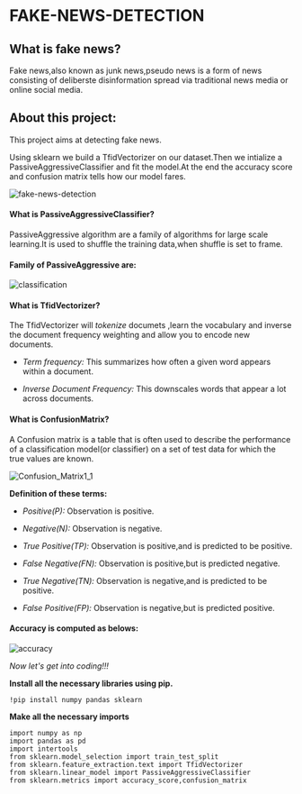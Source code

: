 # FAKE-NEWS-DETECTION

## What is fake news?
 Fake news,also known as junk news,pseudo news is a form of news consisting of deliberste disinformation spread via traditional news media or online social media.
 
## About this project:
 This project aims at detecting fake news.
 
 Using sklearn  we build a TfidVectorizer on our dataset.Then we intialize a PassiveAggressiveClassifier and fit the model.At the end the accuracy score and confusion matrix tells
 how our model fares.
 
 ![fake-news-detection](https://user-images.githubusercontent.com/67892708/87383431-d8c91d00-c5b6-11ea-9d07-e47afe96f7f3.jpg)
 
#### **What is PassiveAggressiveClassifier?**
 
  PassiveAggressive algorithm are a family of algorithms for large scale learning.It is used to shuffle the training data,when shuffle is set to frame.
   
#### **Family of PassiveAggressive are:**
 
 ![classification](https://user-images.githubusercontent.com/67892708/87384293-00b98000-c5b9-11ea-9593-92f67fd2d651.png)
 
#### **What is TfidVectorizer?**
 
  The TfidVectorizer will *tokenize* documets ,learn the vocabulary and inverse the document frequency weighting and allow you to encode new documents.
   
   + *Term frequency:* This summarizes how often a given word appears within a document.
   
   + *Inverse Document Frequency:* This downscales words that appear a lot across documents.
   
#### **What is ConfusionMatrix?**
   A Confusion matrix  is a table that is often used to describe the performance of a classification model(or classifier) on a set of test data for which the true values are known. 
  
![Confusion_Matrix1_1](https://user-images.githubusercontent.com/67892708/87385285-555dfa80-c5bb-11ea-9674-6dc3a1b7da46.png)

**Definition of these terms:**

  + *Positive(P):* Observation is positive.
  
  + *Negative(N):* Observation is negative.
  
  + *True Positive(TP):* Observation is positive,and is predicted to be positive.
  
  + *False Negative(FN):* Observation is positive,but is predicted negative.
  
  + *True Negative(TN):* Observation is negative,and is predicted to be positive.
  
  + *False Positive(FP):* Observation is negative,but is predicted positive.
  
#### **Accuracy is computed as belows:**

![accuracy](https://user-images.githubusercontent.com/67892708/87388253-11222880-c5c2-11ea-8d6c-42e14bd8dd0b.png)

*Now let's get into coding!!!*

**Install all the necessary libraries using pip.**

```
!pip install numpy pandas sklearn
```
**Make all the necessary imports**

```
import numpy as np
import pandas as pd
import intertools
from sklearn.model_selection import train_test_split
from sklearn.feature_extraction.text import TfidVectorizer
from sklearn.linear_model import PassiveAggressiveClassifier
from sklearn.metrics import accuracy_score,confusion_matrix







 
